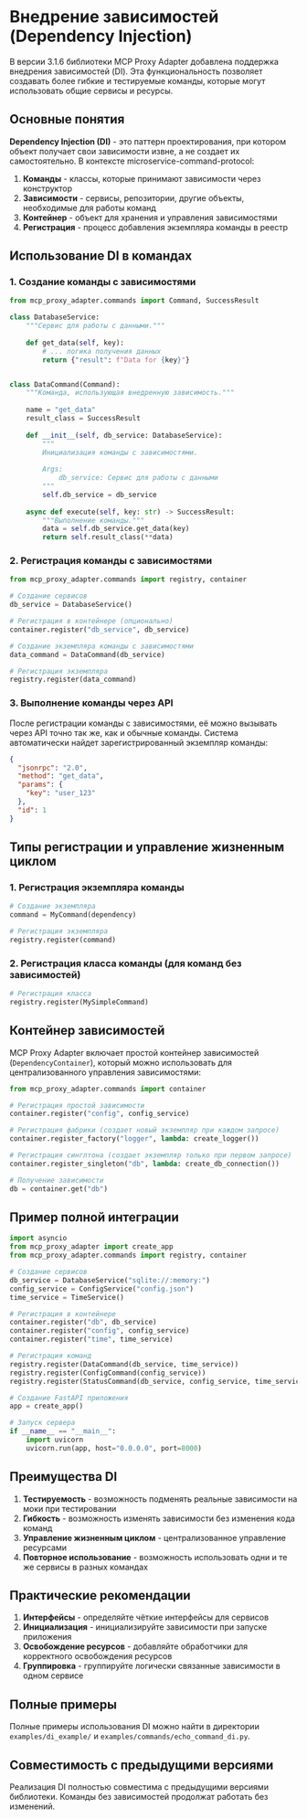 # Внедрение зависимостей (Dependency Injection)

В версии 3.1.6 библиотеки MCP Proxy Adapter добавлена поддержка внедрения зависимостей (DI).
Эта функциональность позволяет создавать более гибкие и тестируемые команды, которые
могут использовать общие сервисы и ресурсы.

## Основные понятия

**Dependency Injection (DI)** - это паттерн проектирования, при котором объект получает свои
зависимости извне, а не создает их самостоятельно. В контексте microservice-command-protocol:

1. **Команды** - классы, которые принимают зависимости через конструктор
2. **Зависимости** - сервисы, репозитории, другие объекты, необходимые для работы команд
3. **Контейнер** - объект для хранения и управления зависимостями
4. **Регистрация** - процесс добавления экземпляра команды в реестр

## Использование DI в командах

### 1. Создание команды с зависимостями

```python
from mcp_proxy_adapter.commands import Command, SuccessResult

class DatabaseService:
    """Сервис для работы с данными."""
    
    def get_data(self, key):
        # ... логика получения данных
        return {"result": f"Data for {key}"}


class DataCommand(Command):
    """Команда, использующая внедренную зависимость."""
    
    name = "get_data"
    result_class = SuccessResult
    
    def __init__(self, db_service: DatabaseService):
        """
        Инициализация команды с зависимостями.
        
        Args:
            db_service: Сервис для работы с данными
        """
        self.db_service = db_service
    
    async def execute(self, key: str) -> SuccessResult:
        """Выполнение команды."""
        data = self.db_service.get_data(key)
        return self.result_class(**data)
```

### 2. Регистрация команды с зависимостями

```python
from mcp_proxy_adapter.commands import registry, container

# Создание сервисов
db_service = DatabaseService()

# Регистрация в контейнере (опционально)
container.register("db_service", db_service)

# Создание экземпляра команды с зависимостями
data_command = DataCommand(db_service)

# Регистрация экземпляра
registry.register(data_command)
```

### 3. Выполнение команды через API

После регистрации команды с зависимостями, её можно вызывать через API точно так же, как и обычные команды. Система автоматически найдет зарегистрированный экземпляр команды:

```json
{
  "jsonrpc": "2.0",
  "method": "get_data",
  "params": {
    "key": "user_123"
  },
  "id": 1
}
```

## Типы регистрации и управление жизненным циклом

### 1. Регистрация экземпляра команды

```python
# Создание экземпляра
command = MyCommand(dependency)

# Регистрация экземпляра
registry.register(command)
```

### 2. Регистрация класса команды (для команд без зависимостей)

```python
# Регистрация класса
registry.register(MySimpleCommand)
```

## Контейнер зависимостей

MCP Proxy Adapter включает простой контейнер зависимостей (`DependencyContainer`), который можно использовать для централизованного управления зависимостями:

```python
from mcp_proxy_adapter.commands import container

# Регистрация простой зависимости
container.register("config", config_service)

# Регистрация фабрики (создает новый экземпляр при каждом запросе)
container.register_factory("logger", lambda: create_logger())

# Регистрация синглтона (создает экземпляр только при первом запросе)
container.register_singleton("db", lambda: create_db_connection())

# Получение зависимости
db = container.get("db")
```

## Пример полной интеграции

```python
import asyncio
from mcp_proxy_adapter import create_app
from mcp_proxy_adapter.commands import registry, container

# Создание сервисов
db_service = DatabaseService("sqlite://:memory:")
config_service = ConfigService("config.json")
time_service = TimeService()

# Регистрация в контейнере
container.register("db", db_service)
container.register("config", config_service)
container.register("time", time_service)

# Регистрация команд
registry.register(DataCommand(db_service, time_service))
registry.register(ConfigCommand(config_service))
registry.register(StatusCommand(db_service, config_service, time_service))

# Создание FastAPI приложения
app = create_app()

# Запуск сервера
if __name__ == "__main__":
    import uvicorn
    uvicorn.run(app, host="0.0.0.0", port=8000)
```

## Преимущества DI

1. **Тестируемость** - возможность подменять реальные зависимости на моки при тестировании
2. **Гибкость** - возможность изменять зависимости без изменения кода команд
3. **Управление жизненным циклом** - централизованное управление ресурсами
4. **Повторное использование** - возможность использовать одни и те же сервисы в разных командах

## Практические рекомендации

1. **Интерфейсы** - определяйте чёткие интерфейсы для сервисов
2. **Инициализация** - инициализируйте зависимости при запуске приложения
3. **Освобождение ресурсов** - добавляйте обработчики для корректного освобождения ресурсов
4. **Группировка** - группируйте логически связанные зависимости в одном сервисе

## Полные примеры

Полные примеры использования DI можно найти в директории `examples/di_example/` и `examples/commands/echo_command_di.py`.

## Совместимость с предыдущими версиями

Реализация DI полностью совместима с предыдущими версиями библиотеки. Команды без зависимостей продолжат работать без изменений. 